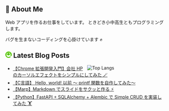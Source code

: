 ## 🐞 About Me

Web アプリを作るお仕事をしています。
ときどき小中高生ともプログラミングします。

バグを生まないコーディングを心掛けています ✊

## <img src="./icon/qiita.png" width="20px"> Latest Blog Posts

<p><img align="right" width="49%" src="https://github-readme-stats.vercel.app/api/top-langs/?username=kamata-bug-factory&layout=compact&show_icon=true" alt="Top Langs" /></p>

<!-- BLOG-POST-LIST:START -->
- [【Chrome 拡張開発入門】会社 HP のカーソルエフェクトをシンプルにしてみた 🪄](https://qiita.com/kamata-bug-factory/items/4837a1dba727fe11dbc7)
- [【C言語】 Hello, world! 以前 〜 printf 関数を自作してみた〜](https://qiita.com/kamata-bug-factory/items/d74ecc0122c52f7526ef)
- [【Marp】Markdown でスライドをサクッと作る ⚡️](https://qiita.com/kamata-bug-factory/items/adb78531e34a43d8f693)
- [【Python】FastAPI + SQLAlchemy + Alembic で Simple CRUD を実装してみた 🏋️](https://qiita.com/kamata-bug-factory/items/4fb9de88fe0908963c4b)
<!-- BLOG-POST-LIST:END -->

<!--
**kamata-bug-factory/kamata-bug-factory** is a ✨ _special_ ✨ repository because its `README.md` (this file) appears on your GitHub profile.

Here are some ideas to get you started:

- 🔭 I’m currently working on ...
- 🌱 I’m currently learning ...
- 👯 I’m looking to collaborate on ...
- 🤔 I’m looking for help with ...
- 💬 Ask me about ...
- 📫 How to reach me: ...
- 😄 Pronouns: ...
- ⚡ Fun fact: ...
-->
